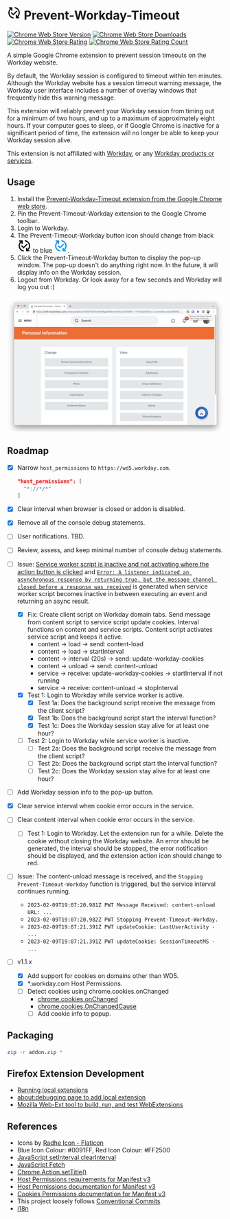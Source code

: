# ![Prevent-Workday-Timeout Icon](/src/images/changes-black-32.png) Prevent-Workday-Timeout

[![Chrome Web Store Version](https://img.shields.io/chrome-web-store/v/mcliokdljpofldmihgimfcnkmgifckki.svg?style=flat-square)](https://chrome.google.com/webstore/detail/prevent-workday-timeout/mcliokdljpofldmihgimfcnkmgifckki)
[![Chrome Web Store Downloads](https://img.shields.io/chrome-web-store/d/mcliokdljpofldmihgimfcnkmgifckki.svg?style=flat-square)](https://chrome.google.com/webstore/detail/prevent-workday-timeout/mcliokdljpofldmihgimfcnkmgifckki)
[![Chrome Web Store Rating](https://img.shields.io/chrome-web-store/rating/mcliokdljpofldmihgimfcnkmgifckki.svg?style=flat-square)](https://chrome.google.com/webstore/detail/prevent-workday-timeout/mcliokdljpofldmihgimfcnkmgifckki)
[![Chrome Web Store Rating Count](https://img.shields.io/chrome-web-store/rating-count/mcliokdljpofldmihgimfcnkmgifckki.svg?style=flat-square)](https://chrome.google.com/webstore/detail/prevent-workday-timeout/mcliokdljpofldmihgimfcnkmgifckki/reviews)

A simple Google Chrome extension to prevent session timeouts on the Workday website.

By default, the Workday session is configured to timeout within ten minutes. Although the Workday website has a session timeout warning message, the Workday user interface includes a number of overlay windows that frequently hide this warning message.

This extension will reliably prevent your Workday session from timing out for a minimum of two hours, and up to a maximum of approximately eight hours. If your computer goes to sleep, or if Google Chrome is inactive for a significant period of time, the extension will no longer be able to keep your Workday session alive.

This extension is not affiliated with [Workday](http://workday.com), or any [Workday products or services](https://www.workday.com/en-us/legal/workday-trademark-usage-guidelines.html).

## Usage

1. Install the [Prevent-Workday-Timeout extension from the Google Chrome web store](https://chrome.google.com/webstore/detail/prevent-workday-timeout/mcliokdljpofldmihgimfcnkmgifckki).
2. Pin the Prevent-Timeout-Workday extension to the Google Chrome toolbar.
3. Login to Workday.
4. The Prevent-Timeout-Workday button icon should change from black ![Prevent-Workday-Timeout Icon](/src/images/changes-black-32.png) to blue ![Prevent-Workday-Timeout Icon](/src/images/changes-blue-32.png).
5. Click the Prevent-Timeout-Workday button to display the pop-up window. The pop-up doesn't do anything right now. In the future, it will display info on the Workday session.
6. Logout from Workday. Or look away for a few seconds and Workday will log you out :)

![Prevent-Workday-Timeout Extension in Google Chrome](/screenshot.png)

## Roadmap

- [x] Narrow `host_permissions` to `https://wd5.workday.com`.

  ```json
  "host_permissions": [
    "*://*/*"
  ]
  ```

- [x] Clear interval when browser is closed or addon is disabled.
- [x] Remove all of the console debug statements.
- [ ] User notifications. TBD.
- [ ] Review, assess, and keep minimal number of console debug statements.
- [ ] Issue: [Service worker script is inactive and not activating where the action button is clicked](https://bugs.chromium.org/p/chromium/issues/detail?id=1316588Possible) and [`Error: A listener indicated an asynchronous response by returning true, but the message channel closed before a response was received`](https://stackoverflow.com/questions/72494154/a-listener-indicated-an-asynchronous-response-by-returning-true-but-the-messag) is generated when service worker script becomes inactive in between executing an event and returning an async result.
  - [x] Fix: Create client script on Workday domain tabs. Send message from content script to service script update cookies. Interval functions on content and service scripts. Content script activates service script and keeps it active.
    - content -> load -> send: content-load
    - content -> load -> startInterval
    - content -> interval (20s) -> send: update-workday-cookies
    - content -> unload -> send: content-unload
    - service -> receive: update-workday-cookies -> startInterval if not running
    - service -> receive: content-unload -> stopInterval
  - [x] Test 1: Login to Workday while service worker is active.
    - [x] Test 1a: Does the background script receive the message from the client script?
    - [x] Test 1b: Does the background script start the interval function?
    - [x] Test 1c: Does the Workday session stay alive for at least one hour?
  - [ ] Test 2: Login to Workday while service worker is inactive.
    - [ ] Test 2a: Does the background script receive the message from the client script?
    - [ ] Test 2b: Does the background script start the interval function?
    - [ ] Test 2c: Does the Workday session stay alive for at least one hour?
- [ ] Add Workday session info to the pop-up button.
- [x] Clear service interval when cookie error occurs in the service.
- [ ] Clear content interval when cookie error occurs in the service.
  - [ ] Test 1: Login to Workday. Let the extension run for a while. Delete the cookie without closing the Workday website. An error should be generated, the interval should be stopped, the error notification should be displayed, and the extension action icon should change to red.
- [ ] Issue: The content-unload message is received, and the `Stopping Prevent-Timeout-Workday` function is triggered, but the service interval continues running.
  - `2023-02-09T19:07:20.981Z PWT Message Received: content-unload URL: ...`
  - `2023-02-09T19:07:20.982Z PWT Stopping Prevent-Timeout-Workday.`
  - `2023-02-09T19:07:21.391Z PWT updateCookie: LastUserActivity - ...`
  - `2023-02-09T19:07:21.391Z PWT updateCookie: SessionTimeoutMS - ...`
- [ ] v1.1.x
  - [x] Add support for cookies on domains other than WD5.
  - [x] *.workday.com Host Permissions.
  - [ ] Detect cookies using chrome.cookies.onChanged
    - [chrome.cookies.onChanged](https://developer.chrome.com/docs/extensions/reference/cookies/#event-onChanged)
    - [chrome.cookies.OnChangedCause](https://developer.chrome.com/docs/extensions/reference/cookies/#type-OnChangedCause)
    - [ ] Add cookie info to popup.

## Packaging

``` bash
zip -r addon.zip *
```

## Firefox Extension Development

- [Running local extensions](https://firefox-source-docs.mozilla.org/devtools-user/about_colon_debugging/index.html)
- [about:debugging page to add local extension](about:debugging)
- [Mozilla Web-Ext tool to build, run, and test WebExtensions](https://github.com/mozilla/web-ext)

## References

- Icons by [Radhe Icon - Flaticon](https://www.flaticon.com/free-icons/changes)
- Blue Icon Colour: #0091FF, Red Icon Colour: #FF2500
- [JavaScript setInterval clearInterval](https://developer.mozilla.org/en-US/docs/Web/API/setInterval)
- [JavaScript Fetch](https://developer.mozilla.org/en-US/docs/Web/API/Fetch_API/Using_Fetch)
- [Chrome.Action.setTitle()](https://developer.mozilla.org/en-US/docs/Mozilla/Add-ons/WebExtensions/API/browserAction/setTitle)
- [Host Permissions requirements for Manifest v3](https://stackoverflow.com/questions/19124015/chrome-extension-no-permission-for-cookies-at-url)
- [Host Permissions documentation for Manifest v3](https://developer.chrome.com/docs/extensions/mv3/declare_permissions/)
- [Cookies Permissions documentation for Manifest v3](https://developer.chrome.com/docs/extensions/reference/cookies/)
- This project loosely follows [Conventional Commits](https://www.conventionalcommits.org/en/v1.0.0/)
- [i18n](https://developer.chrome.com/docs/extensions/reference/i18n/)
